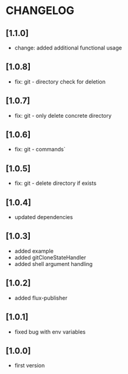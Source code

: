 # CHANGELOG

## [1.1.0]
- change: added additional functional usage

## [1.0.8]
- fix: git - directory check for deletion

## [1.0.7]
- fix: git - only delete concrete directory 

## [1.0.6]
- fix: git - commands`

## [1.0.5]
- fix: git - delete directory if exists

## [1.0.4]
- updated dependencies

## [1.0.3]
- added example
- added gitCloneStateHandler
- added shell argument handling

## [1.0.2]
- added flux-publisher

## [1.0.1]
- fixed bug with env variables

## [1.0.0]
- first version